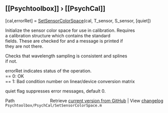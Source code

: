 ## [[Psychtoolbox]] &#8250; [[PsychCal]]

[cal,errorRet] = [SetSensorColorSpace](SetSensorColorSpace)(cal, T\_sensor, S\_sensor, [quiet])  
  
Initialize the sensor color space for use in calibration.  Requires  
a calibration structure which contains the standard  
fields.  These are checked for and a message is printed if  
they are not there.  
  
Checks that wavelength sampling is consistent and splines  
if not.  
  
errorRet indicates status of the operation.  
  == 0: OK  
  == 1: Bad condition number on linear/device conversion matrix   
  
quiet flag suppresses error messages, default 0.  




<div class="code_header" style="text-align:right;">
  <span style="float:left;">Path&nbsp;&nbsp;</span> <span class="counter">Retrieve <a href=
  "https://raw.github.com/Psychtoolbox-3/Psychtoolbox-3/beta/Psychtoolbox/PsychCal/SetSensorColorSpace.m">current version from GitHub</a> | View <a href=
  "https://github.com/Psychtoolbox-3/Psychtoolbox-3/commits/beta/Psychtoolbox/PsychCal/SetSensorColorSpace.m">changelog</a></span>
</div>
<div class="code">
  <code>Psychtoolbox/PsychCal/SetSensorColorSpace.m</code>
</div>


